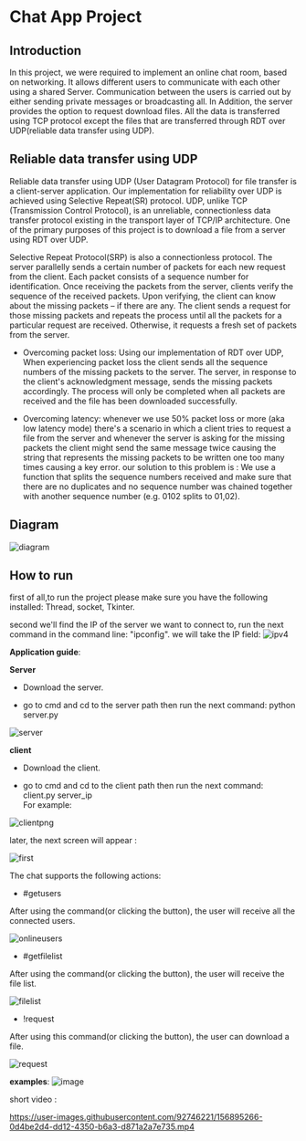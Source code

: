 # Chat App Project

## Introduction

In this project, we were required to implement an online chat room, based on networking. It allows different users to communicate with each other using a shared Server.
Communication between the users is carried out by either sending private messages or broadcasting all.
In Addition, the server provides the option to request download files.
All the data is transferred using TCP protocol except the files that are transferred through RDT over UDP(reliable data transfer using UDP).


## Reliable data transfer using UDP
Reliable data transfer using UDP (User Datagram Protocol) for file transfer is a client-server application. Our implementation for reliability over UDP is achieved using Selective Repeat(SR) protocol. UDP, unlike TCP (Transmission Control Protocol), is an unreliable, connectionless data transfer protocol existing in the transport layer of TCP/IP architecture. One of the primary purposes of this project is to download a file from a server using RDT over UDP.

Selective Repeat Protocol(SRP) is also a connectionless protocol. The server parallelly sends a certain number of packets for each new request from the client. Each packet consists of a sequence number for identification. Once receiving the packets from the server, clients verify the sequence of the received packets. Upon verifying, the client can know about the missing packets – if there are any. The client sends a request for those missing packets and repeats the process until all the packets for a particular request are received. Otherwise, it requests a fresh set of packets from the server.

* Overcoming packet loss:
Using our implementation of RDT over UDP, When experiencing packet loss the client sends all the sequence numbers of the missing packets to the server. The server, in response to the client's acknowledgment message, sends the missing packets accordingly. The process will only be completed when all packets are received and the file has been downloaded successfully.

* Overcoming latency:
whenever we use 50% packet loss or more (aka low latency mode) there's a scenario in which a client tries to request a file from the server and whenever the server is asking for the missing packets the client might send the same message twice causing the string that represents the missing packets to be written one too many times causing a key error.
our solution to this problem is : 
We use a function that splits the sequence numbers received and make sure that there are no duplicates and no sequence number was chained together with another sequence number (e.g. 0102 splits to 01,02).



## Diagram

![diagram](https://i.imgur.com/kKivxpu.png)

## How to run

first of all,to run the project please make sure you have the following installed:
Thread, socket, Tkinter.

second we'll find the IP of the server we want to connect to, 
run the next command in the command line: "ipconfig".
we will take the IP field:
![ipv4](https://i.imgur.com/81UVOyK.png)

**Application guide**:

**Server**

* Download the server.
  
* go to cmd and cd to the server path then run the next command: python server.py 
 
 ![server](https://user-images.githubusercontent.com/92746221/156893475-cfdc8681-9bdf-4032-8f15-fa7e8481a004.png)



**client**

* Download the client. 



* go to cmd and cd to the client path then run the next command:
 client.py server_ip  
For example:

![clientpng](https://user-images.githubusercontent.com/92746221/156893518-9f53173b-9adf-4f53-822f-f95dc9e85a39.png)

later, the next screen will appear : 

![first](https://user-images.githubusercontent.com/92746221/156894086-7a4e0164-212a-47cb-a5b8-3804569b480d.png)


The chat supports the following actions:

* #getusers

 After using the command(or clicking the button), the user will receive all the connected users. 
 
![onlineusers](https://user-images.githubusercontent.com/92746221/156894413-4c1bcd86-db79-4df1-818b-2b6b4fb98f3e.png)

* #getfilelist 

 After using the command(or clicking the button), the user will receive the file list. 
 
![filelist](https://user-images.githubusercontent.com/92746221/156894584-ae5f2825-2f96-4f72-a0a4-e3f7cdc56004.png)

* !request 

After using this command(or clicking the button), the user can download a file. 

![request](https://user-images.githubusercontent.com/92746221/156894826-b18f55b7-dd95-42e0-a3d4-24b16a2513c9.png)

**examples**:
![image](https://user-images.githubusercontent.com/92746221/156895037-3292bc32-f2f3-4c83-a930-21dd3535c906.png)


short video : 

https://user-images.githubusercontent.com/92746221/156895266-0d4be2d4-dd12-4350-b6a3-d871a2a7e735.mp4

